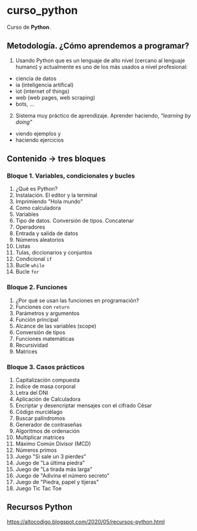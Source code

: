 # curso_python
Curso de **Python**.

## Metodología. ¿Cómo aprendemos a programar?
1. Usando Python que es un lenguaje de alto nivel (cercano al lenguaje humano) y actualmente es uno de los más usados a nivel profesional:
  - ciencia de datos
  - ia (inteligencia artifical)
  - iot (internet of things)
  - web (web pages, web scraping)
  - bots, ...
2. Sistema muy práctico de aprendizaje. Aprender haciendo, *"learning by doing"*
  - viendo ejemplos y
  - haciendo ejercicios

## Contenido → tres bloques

### Bloque 1. Variables, condicionales y bucles
1. ¿Qué es Python?
2. Instalación. El editor y la terminal
3. Imprimiendo "Hola mundo"
4. Como calculadora
5. Variables
6. Tipo de datos. Conversión de tipos. Concatenar
7. Operadores
8. Entrada y salida de datos
9. Números aleatorios
10. Listas
11. Tulas, diccionarios y conjuntos
12. Condicional `if`
13. Bucle `while`
14. Bucle `for`

### Bloque 2. Funciones
1. ¿Por qué se usan las funciones en programación?
2. Funciones con `return`
3. Parámetros y argumentos
4. Función principal
5. Alcance de las variables (scope)
6. Conversión de tipos
7. Funciones matemáticas
8. Recursividad
9. Matrices

### Bloque 3. Casos prácticos
1. Capitalización compuesta
2. Índice de masa corporal
3. Letra del DNI
4. Aplicación de Calculadora
5. Encriptar y desencriptar mensajes con el cifrado César
6. Código murciélago
7. Buscar palíndromos
8. Generador de contraseñas
9. Algoritmos de ordenación
10. Multiplicar matrices
11. Máximo Común Divisor (MCD)
12. Números primos
13. Juego "Si sale un 3 pierdes"
14. Juego de "La última piedra"
15. Juego de "La tirada más larga"
16. Juego de "Adivina el número secreto"
17. Juego de "Piedra, papel y tijeras"
18. Juego Tic Tac Toe


## Recursos Python
https://altocodigo.blogspot.com/2020/05/recursos-python.html
